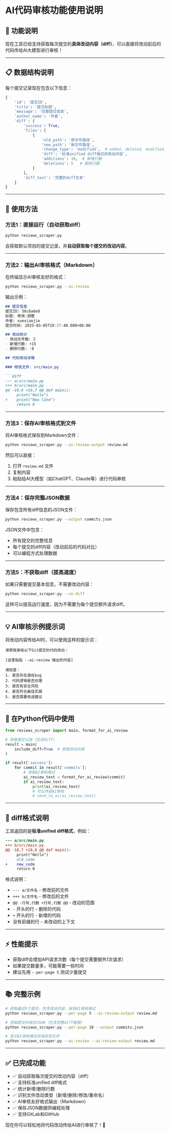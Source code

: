 # AI代码审核功能使用说明

## 🎯 功能说明

现在工具已经支持获取每次提交的**具体改动内容（diff）**，可以直接将改动前后的代码传给AI大模型进行审核！

---

## 📋 数据结构说明

每个提交记录现在包含以下信息：

```python
{
    'id': '提交ID',
    'title': '提交标题',
    'message': '完整提交信息',
    'author_name': '作者',
    'diff': {
        'success': True,
        'files': [
            {
                'old_path': '原文件路径',
                'new_path': '新文件路径',
                'change_type': 'modified',  # added, deleted, modified, renamed
                'diff': '标准unified diff格式的改动内容',
                'additions': 10,  # 新增行数
                'deletions': 5   # 删除行数
            }
        ],
        'diff_text': '完整的diff文本'
    }
}
```

---

## 🚀 使用方法

### 方法1：直接运行（自动获取diff）

```bash
python reviews_scraper.py
```

会获取默认项目的提交记录，并**自动获取每个提交的改动内容**。

---

### 方法2：输出AI审核格式（Markdown）

在终端显示AI审核友好的格式：

```bash
python reviews_scraper.py --ai-review
```

输出示例：
```markdown
## 提交信息
提交ID: 56c6a6e0
标题: 修改:调整
作者: xuexiaojie
提交时间: 2025-03-05T19:37:40.000+08:00

## 改动统计
- 改动文件数: 2
- 新增行数: +15
- 删除行数: -8

## 代码改动详情

### 修改文件: src/main.py

```diff
--- a/src/main.py
+++ b/src/main.py
@@ -10,6 +10,7 @@ def main():
     print("Hello")
+    print("New line")
     return 0
```

---

### 方法3：保存AI审核格式到文件

将AI审核格式保存到Markdown文件：

```bash
python reviews_scraper.py --ai-review-output review.md
```

然后可以直接：
1. 打开 `review.md` 文件
2. 复制内容
3. 粘贴给AI大模型（如ChatGPT、Claude等）进行代码审核

---

### 方法4：保存完整JSON数据

保存包含所有diff信息的JSON文件：

```bash
python reviews_scraper.py --output commits.json
```

JSON文件中包含：
- 所有提交的完整信息
- 每个提交的diff内容（改动前后的代码对比）
- 可以编程方式处理数据

---

### 方法5：不获取diff（提高速度）

如果只需要提交基本信息，不需要改动内容：

```bash
python reviews_scraper.py --no-diff
```

这样可以提高运行速度，因为不需要为每个提交额外请求diff。

---

## 💡 AI审核示例提示词

将改动内容传给AI时，可以使用这样的提示词：

```
请帮我审核以下Git提交的代码改动：

[这里粘贴 --ai-review 输出的内容]

请检查：
1. 是否存在潜在bug
2. 代码逻辑是否合理
3. 是否有安全风险
4. 是否符合最佳实践
5. 是否需要改进建议
```

---

## 📝 在Python代码中使用

```python
from reviews_scraper import main, format_for_ai_review

# 获取提交记录（包含diff）
result = main(
    include_diff=True  # 获取改动内容
)

if result['success']:
    for commit in result['commits']:
        # 获取AI审核格式
        ai_review_text = format_for_ai_review(commit)
        if ai_review_text:
            print(ai_review_text)
            # 可以传给AI审核
            # send_to_ai(ai_review_text)
```

---

## 🎨 diff格式说明

工具返回的是**标准unified diff格式**，例如：

```diff
--- a/src/main.py
+++ b/src/main.py
@@ -10,7 +10,8 @@ def main():
     print("Hello")
-    old_code
+    new_code
     return 0
```

格式说明：
- `--- a/文件名` - 修改前的文件
- `+++ b/文件名` - 修改后的文件
- `@@ -行号,行数 +行号,行数 @@` - 改动的范围
- `-` 开头的行 - 删除的代码
- `+` 开头的行 - 新增的代码
- 没有前缀的行 - 未改动的上下文

---

## ⚡ 性能提示

- 获取diff会增加API请求次数（每个提交需要额外1次请求）
- 如果提交数量多，可能需要一些时间
- 建议先用 `--per-page 5` 测试少量提交

---

## 📚 完整示例

```bash
# 获取最近5个提交，包含改动内容，保存AI审核格式
python reviews_scraper.py --per-page 5 --ai-review-output review.md

# 获取提交并保存JSON（包含完整diff数据）
python reviews_scraper.py --per-page 10 --output commits.json

# 显示AI审核格式并保存到文件
python reviews_scraper.py --ai-review --ai-review-output review.md
```

---

## ✅ 已完成功能

- ✅ 自动获取每次提交的改动内容（diff）
- ✅ 支持标准unified diff格式
- ✅ 统计新增/删除行数
- ✅ 识别文件改动类型（新增/删除/修改/重命名）
- ✅ AI审核友好格式输出（Markdown）
- ✅ 保存JSON数据供编程处理
- ✅ 支持GitLab和GitHub

现在你可以轻松地将代码改动传给AI进行审核了！🎉

